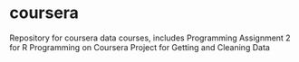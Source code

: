 # coursera
Repository for coursera data courses, includes
  Programming Assignment 2 for R Programming on Coursera
  Project for Getting and Cleaning Data
